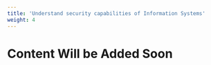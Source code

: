 ```yaml
---
title: 'Understand security capabilities of Information Systems'
weight: 4
---
```


# Content Will be Added Soon